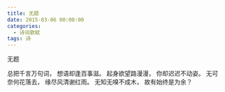 ```yaml
---
title: 无题
date: 2015-03-06 00:00:00
categories:
  - 诗词歌赋
tags: 诗
---
```

无题

总把千言万句词，
想语却逢百事滋。
起身欲望路漫漫，
你却迟迟不动姿。
无可奈何花落去，
缘尽风清谢红雨。
无知无嗅不成木，
故有始终是为余？